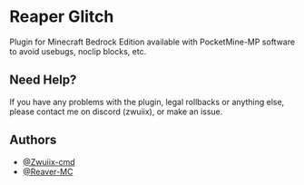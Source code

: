 
# Reaper Glitch

Plugin for Minecraft Bedrock Edition available with PocketMine-MP software to avoid usebugs, noclip blocks, etc.
## Need Help?

If you have any problems with the plugin, legal rollbacks or anything else, please contact me on discord (zwuiix), or make an issue.


## Authors

- [@Zwuiix-cmd](https://www.github.com/Zwuiix-cmd)
- [@Reaver-MC](https://github.com/Reaver-MC)

